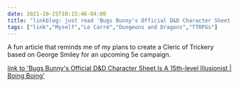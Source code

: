 ```yaml
---
date: 2021-10-25T10:15:46-04:00
title: "linkblog: just read 'Bugs Bunny's Official D&D Character Sheet Is A 15th-level Illusionist | Boing Boing'"
tags: ["link","Myself","Le Carré","Dungeons and Dragons","TTRPGs"]
---
```

A fun article that reminds me of my plans to create a Cleric of Trickery based on George Smiley for an upcoming 5e campaign.
 
[link to 'Bugs Bunny's Official D&D Character Sheet Is A 15th-level Illusionist | Boing Boing'](https://boingboing.net/2021/10/25/bugs-bunnys-official-dd-character-sheet-is-a-15th-level-illusionist.html?utm_source=rss)
